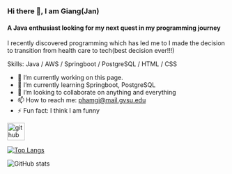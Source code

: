 ### Hi there 👋, I am Giang(Jan)
#### A Java enthusiast looking for my next quest in my programming journey
I recently discovered programming which has led me to I made the decision to transition from health care to tech(best decision ever!!!) 


Skills: Java / AWS / Springboot / PostgreSQL / HTML / CSS

- 🔭 I’m currently working on this page. 
- 🌱 I’m currently learning Springboot, PostgreSQL 
- 👯 I’m looking to collaborate on anything and everything 
- 📫 How to reach me: phamgi@mail.gvsu.edu 
- ⚡ Fun fact: I think I am funny 


[<img src='https://cdn.jsdelivr.net/npm/simple-icons@3.0.1/icons/github.svg' alt='github' height='40'>](https://github.com/phamgi)  

[![Top Langs](https://github-readme-stats.vercel.app/api/top-langs/?username=phamgi)](https://github.com/anuraghazra/github-readme-stats)

![GitHub stats](https://github-readme-stats.vercel.app/api?username=phamgi&show_icons=true)  

